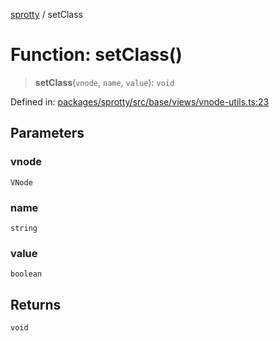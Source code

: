 
[sprotty](../globals) / setClass

# Function: setClass()

> **setClass**(`vnode`, `name`, `value`): `void`

Defined in: [packages/sprotty/src/base/views/vnode-utils.ts:23](https://github.com/eclipse-sprotty/sprotty/blob/f9b2433481cc27a1ac0c92d525a92039ae7f6c76/packages/sprotty/src/base/views/vnode-utils.ts#L23)

## Parameters

### vnode

`VNode`

### name

`string`

### value

`boolean`

## Returns

`void`
